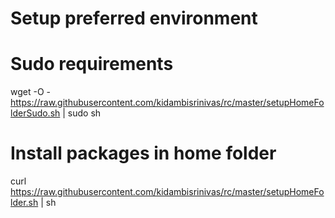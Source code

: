 # Setup preferred environment

# Sudo requirements
wget -O - https://raw.githubusercontent.com/kidambisrinivas/rc/master/setupHomeFolderSudo.sh | sudo sh

# Install packages in home folder
curl https://raw.githubusercontent.com/kidambisrinivas/rc/master/setupHomeFolder.sh | sh
